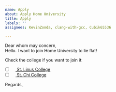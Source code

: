 ```yaml
---
name: Apply
about: Apply Home University
title: Apply
labels: ''
assignees: KevinZonda, clang-with-gcc, Cubik65536

---
```


Dear whom may concern,  
Hello. I want to join Home University to lie flat!

Check the college if you want to join it:
- [ ] [<img style="width: 11px;" src="https://avatars.githubusercontent.com/t/5109196?s=280&v=4"> St. Linus College](https://github.com/orgs/HMUniversity/teams/st-linus-college)
- [ ] [<img style="width: 11px;" src="https://avatars.githubusercontent.com/t/5109198?s=280&v=4"> St. Chi College](https://github.com/orgs/HMUniversity/teams/st-chi-college)

Regards,  
<YourID>
